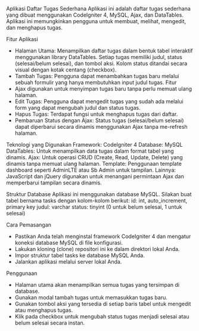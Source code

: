 Aplikasi Daftar Tugas Sederhana
Aplikasi ini adalah daftar tugas sederhana yang dibuat menggunakan CodeIgniter 4, MySQL, Ajax, dan DataTables. Aplikasi ini memungkinkan pengguna untuk membuat, melihat, mengedit, dan menghapus tugas.

Fitur Aplikasi

- Halaman Utama: Menampilkan daftar tugas dalam bentuk tabel interaktif menggunakan library DataTables. Setiap tugas memiliki judul, status (selesai/belum selesai), dan tombol aksi. Kolom status ditandai secara visual dengan kotak centang (checkbox).
- Tambah Tugas: Pengguna dapat menambahkan tugas baru melalui sebuah formulir yang hanya membutuhkan input judul tugas. Fitur
- Ajax digunakan untuk menyimpan tugas baru tanpa perlu memuat ulang halaman.
- Edit Tugas: Pengguna dapat mengedit tugas yang sudah ada melalui form yang dapat mengubah judul dan status tugas.
- Hapus Tugas: Terdapat fungsi untuk menghapus tugas dari daftar.
- Pembaruan Status dengan Ajax: Status tugas (selesai/belum selesai) dapat diperbarui secara dinamis menggunakan Ajax tanpa me-refresh halaman.

Teknologi yang Digunakan
Framework: CodeIgniter 4
Database: MySQL
DataTables: Untuk menampilkan data tugas dalam format tabel yang dinamis.
Ajax: Untuk operasi CRUD (Create, Read, Update, Delete) yang dinamis tanpa memuat ulang halaman.
Template: Penggunaan template dashboard seperti AdminLTE atau Sb Admin untuk tampilan.
Lainnya: JavaScript dan jQuery digunakan untuk menangani permintaan Ajax dan memperbarui tampilan secara dinamis.

Struktur Database
Aplikasi ini menggunakan database MySQL. Silakan buat tabel bernama tasks dengan kolom-kolom berikut:
id: int, auto_increment, primary key
judul: varchar
status: tinyint (0 untuk belum selesai, 1 untuk selesai)

Cara Pemasangan

- Pastikan Anda telah menginstal framework CodeIgniter 4 dan mengatur koneksi database MySQL di file konfigurasi.
- Lakukan kloning (clone) repositori ini ke dalam direktori lokal Anda.
- Impor struktur tabel tasks ke database MySQL Anda.
- Jalankan aplikasi melalui server lokal Anda.

Penggunaan

- Halaman utama akan menampilkan semua tugas yang tersimpan di database.
- Gunakan modal tambah tugas untuk memasukkan tugas baru.
- Gunakan tombol aksi yang tersedia di setiap baris tabel untuk mengedit atau menghapus tugas.
- Klik pada checkbox untuk mengubah status tugas menjadi selesai atau belum selesai secara instan.

